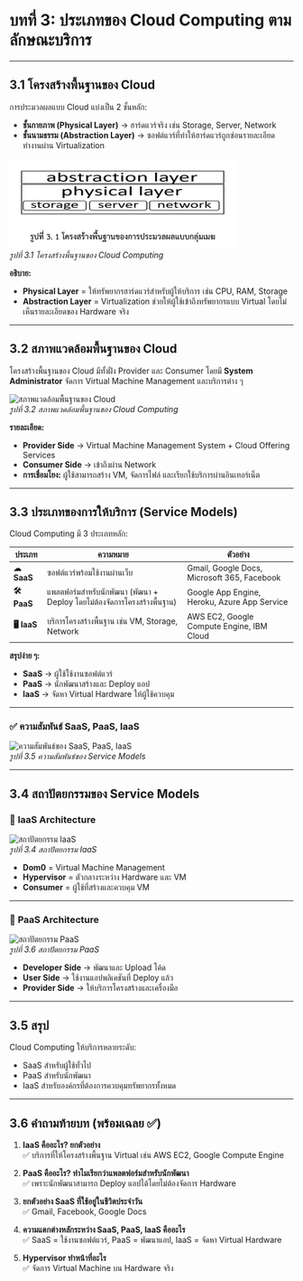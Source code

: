 # บทที่ 3: ประเภทของ Cloud Computing ตามลักษณะบริการ

---

## 3.1 โครงสร้างพื้นฐานของ Cloud
การประมวลผลแบบ Cloud แบ่งเป็น 2 ชั้นหลัก:
- **ชั้นกายภาพ (Physical Layer)** → ฮาร์ดแวร์จริง เช่น Storage, Server, Network
- **ชั้นนามธรรม (Abstraction Layer)** → ซอฟต์แวร์ที่ทำให้ฮาร์ดแวร์ถูกซ่อนรายละเอียด ทำงานผ่าน Virtualization

![โครงสร้างพื้นฐานของ Cloud](https://github.com/BeelzebubCode/Cyber-Tutorial/blob/main/Cloud%20Computing/Image/figure3.1.png)  
*รูปที่ 3.1 โครงสร้างพื้นฐานของ Cloud Computing*

**อธิบาย:**  
- **Physical Layer** = ให้ทรัพยากรฮาร์ดแวร์สำหรับผู้ให้บริการ เช่น CPU, RAM, Storage  
- **Abstraction Layer** = Virtualization ช่วยให้ผู้ใช้เข้าถึงทรัพยากรแบบ Virtual โดยไม่เห็นรายละเอียดของ Hardware จริง  

---

## 3.2 สภาพแวดล้อมพื้นฐานของ Cloud
โครงสร้างพื้นฐานของ Cloud มีทั้งฝั่ง Provider และ Consumer โดยมี **System Administrator** จัดการ Virtual Machine Management และบริการต่าง ๆ

![สภาพแวดล้อมพื้นฐานของ Cloud](images/figure3.2.png)  
*รูปที่ 3.2 สภาพแวดล้อมพื้นฐานของ Cloud Computing*

**รายละเอียด:**  
- **Provider Side** → Virtual Machine Management System + Cloud Offering Services  
- **Consumer Side** → เข้าถึงผ่าน Network  
- **การเชื่อมโยง:** ผู้ใช้สามารถสร้าง VM, จัดการไฟล์ และเรียกใช้บริการผ่านอินเทอร์เน็ต  

---

## 3.3 ประเภทของการให้บริการ (Service Models)
Cloud Computing มี 3 ประเภทหลัก:

| ประเภท | ความหมาย | ตัวอย่าง |
|--------|-----------|----------|
| **☁ SaaS** | ซอฟต์แวร์พร้อมใช้งานผ่านเว็บ | Gmail, Google Docs, Microsoft 365, Facebook |
| **🛠 PaaS** | แพลตฟอร์มสำหรับนักพัฒนา (พัฒนา + Deploy โดยไม่ต้องจัดการโครงสร้างพื้นฐาน) | Google App Engine, Heroku, Azure App Service |
| **🖥 IaaS** | บริการโครงสร้างพื้นฐาน เช่น VM, Storage, Network | AWS EC2, Google Compute Engine, IBM Cloud |

**สรุปง่าย ๆ:**  
- **SaaS** → ผู้ใช้ใช้งานซอฟต์แวร์  
- **PaaS** → นักพัฒนาสร้างและ Deploy แอป  
- **IaaS** → จัดหา Virtual Hardware ให้ผู้ใช้ควบคุม  

---

### ✅ ความสัมพันธ์ SaaS, PaaS, IaaS
![ความสัมพันธ์ของ SaaS, PaaS, IaaS](images/figure3.5.png)  
*รูปที่ 3.5 ความสัมพันธ์ของ Service Models*

---

## 3.4 สถาปัตยกรรมของ Service Models

### 🔹 **IaaS Architecture**
![สถาปัตยกรรม IaaS](images/figure3.4.png)  
*รูปที่ 3.4 สถาปัตยกรรม IaaS*  

- **Dom0** = Virtual Machine Management  
- **Hypervisor** = ตัวกลางระหว่าง Hardware และ VM  
- **Consumer** = ผู้ใช้ที่สร้างและควบคุม VM  

---

### 🔹 **PaaS Architecture**
![สถาปัตยกรรม PaaS](images/figure3.6.png)  
*รูปที่ 3.6 สถาปัตยกรรม PaaS*  

- **Developer Side** → พัฒนาและ Upload โค้ด  
- **User Side** → ใช้งานแอปพลิเคชันที่ Deploy แล้ว  
- **Provider Side** → ให้บริการโครงสร้างและเครื่องมือ  

---

## 3.5 สรุป
Cloud Computing ให้บริการหลายระดับ:  
- SaaS สำหรับผู้ใช้ทั่วไป  
- PaaS สำหรับนักพัฒนา  
- IaaS สำหรับองค์กรที่ต้องการควบคุมทรัพยากรทั้งหมด  

---

## 3.6 คำถามท้ายบท (พร้อมเฉลย ✅)

1. **IaaS คืออะไร? ยกตัวอย่าง**  
   ✅ บริการที่ให้โครงสร้างพื้นฐาน Virtual เช่น AWS EC2, Google Compute Engine  

2. **PaaS คืออะไร? ทำไมเรียกว่าแพลตฟอร์มสำหรับนักพัฒนา**  
   ✅ เพราะนักพัฒนาสามารถ Deploy แอปได้โดยไม่ต้องจัดการ Hardware  

3. **ยกตัวอย่าง SaaS ที่ใช้อยู่ในชีวิตประจำวัน**  
   ✅ Gmail, Facebook, Google Docs  

4. **ความแตกต่างหลักระหว่าง SaaS, PaaS, IaaS คืออะไร**  
   ✅ SaaS = ใช้งานซอฟต์แวร์, PaaS = พัฒนาแอป, IaaS = จัดหา Virtual Hardware  

5. **Hypervisor ทำหน้าที่อะไร**  
   ✅ จัดการ Virtual Machine บน Hardware จริง  

